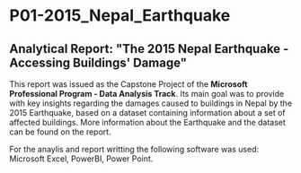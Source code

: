 # P01-2015_Nepal_Earthquake
## Analytical Report: "The 2015 Nepal Earthquake - Accessing Buildings' Damage"

This report was issued as the Capstone Project of the **Microsoft Professional Program - Data Analysis Track**. Its main goal was to provide with key insights regarding the damages caused to buildings in Nepal by the 2015 Earthquake, based on a dataset containing information about a set of affected buildings. More information about the Earthquake and the dataset can be found on the report.

For the anaylis and report writting the following software was used: Microsoft Excel, PowerBI, Power Point.
